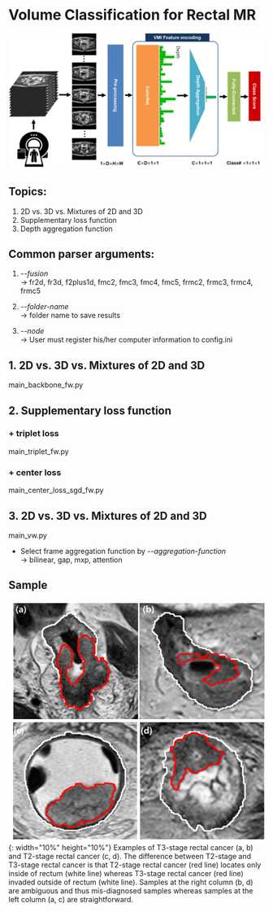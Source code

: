 # Volume Classification for Rectal MR

![overall scheme](/img/overall_scheme.png)

## Topics:
1. 2D vs. 3D vs. Mixtures of 2D and 3D
2. Supplementary loss function
3. Depth aggregation function

## Common parser arguments:
1. *--fusion*\
&rarr; fr2d, fr3d, f2plus1d, fmc2, fmc3, fmc4, fmc5, frmc2, frmc3, frmc4, frmc5 

2. *--folder-name*\
&rarr; folder name to save results

3. *--node*\
&rarr; User must register his/her computer information to config.ini

## 1. 2D vs. 3D vs. Mixtures of 2D and 3D

main_backbone_fw.py

## 2. Supplementary loss function

### + triplet loss
main_triplet_fw.py
### + center loss
main_center_loss_sgd_fw.py

## 3. 2D vs. 3D vs. Mixtures of 2D and 3D

main_vw.py

* Select frame aggregation function by *--aggregation-function*\
&rarr; bilinear, gap, mxp, attention

## Sample
![VCB](/img/easy_hard.png){: width="10%" height="10%"}
Examples of T3-stage rectal cancer (a, b) and T2-stage rectal cancer (c, d). The difference between T2-stage and T3-stage rectal cancer is that T2-stage rectal cancer (red line) locates only inside of rectum (white line) whereas T3-stage rectal cancer (red line) invaded outside of rectum (white line). Samples at the right column (b, d) are ambiguous and thus mis-diagnosed samples whereas samples at the left column (a, c) are straightforward.